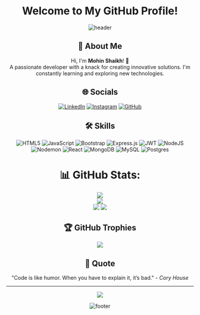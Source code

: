 <div align="center">

# Welcome to My GitHub Profile!

![header](https://capsule-render.vercel.app/api?type=waving&color=auto&height=100&section=header)

## 🚀 About Me
Hi, I'm **Mohin Shaikh**! 👋<br>
A passionate developer with a knack for creating innovative solutions. I'm constantly learning and exploring new technologies.

## 🌐 Socials
[![LinkedIn](https://img.shields.io/badge/LinkedIn-blue?style=for-the-badge&logo=linkedin)](https://www.linkedin.com/in/mohin-shaikh-26a75b285/)
[![Instagram](https://img.shields.io/badge/Instagram-E4405F?style=for-the-badge&logo=instagram&logoColor=white)](https://instagram.com/mohinshaikh5689)
[![GitHub](https://img.shields.io/badge/GitHub-black?style=for-the-badge&logo=github)](https://github.com/MohinShaikh5689)

## 🛠️ Skills
![HTML5](https://img.shields.io/badge/html5-%23E34F26.svg?style=flat&logo=html5&logoColor=white)
![JavaScript](https://img.shields.io/badge/javascript-%23323330.svg?style=flat&logo=javascript&logoColor=%23F7DF1E)
![Bootstrap](https://img.shields.io/badge/bootstrap-%238511FA.svg?style=flat&logo=bootstrap&logoColor=white)
![Express.js](https://img.shields.io/badge/express.js-%23404d59.svg?style=flat&logo=express&logoColor=%2361DAFB)
![JWT](https://img.shields.io/badge/JWT-black?style=flat&logo=JSON%20web%20tokens)
![NodeJS](https://img.shields.io/badge/node.js-6DA55F?style=flat&logo=node.js&logoColor=white)
![Nodemon](https://img.shields.io/badge/NODEMON-%23323330.svg?style=flat&logo=nodemon&logoColor=%BBDEAD)
![React](https://img.shields.io/badge/react-%2320232a.svg?style=flat&logo=react&logoColor=%2361DAFB)
![MongoDB](https://img.shields.io/badge/MongoDB-%234ea94b.svg?style=flat&logo=mongodb&logoColor=white)
![MySQL](https://img.shields.io/badge/mysql-4479A1.svg?style=flat&logo=mysql&logoColor=white)
![Postgres](https://img.shields.io/badge/postgres-%23316192.svg?style=flat&logo=postgresql&logoColor=white)


# 📊 GitHub Stats:
![](https://github-readme-stats.vercel.app/api?username=MohinShaikh5689&theme=rose_pine&hide_border=false&include_all_commits=false&count_private=false)<br/>
![](https://github-readme-streak-stats.herokuapp.com/?user=MohinShaikh5689&theme=rose_pine&hide_border=false)<br/>
![](https://github-readme-stats.vercel.app/api/top-langs/?username=MohinShaikh5689&theme=rose_pine&hide_border=false&include_all_commits=false&count_private=false&layout=compact)
![](https://github-readme-stats.vercel.app/api/wakatime?username=Mohin&theme=rose_pine&hide_border=false)

## 🏆 GitHub Trophies
![](https://github-profile-trophy.vercel.app/?username=MohinShaikh5689&theme=radical&no-frame=false&no-bg=true&margin-w=4)


## 💬 Quote
"Code is like humor. When you have to explain it, it’s bad." - *Cory House*

---
[![](https://visitcount.itsvg.in/api?id=MohinShaikh5689&icon=0&color=0)](https://visitcount.itsvg.in)

![footer](https://capsule-render.vercel.app/api?type=waving&color=auto&height=100&section=footer)

</div>
